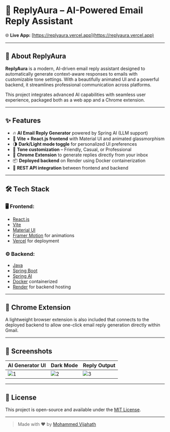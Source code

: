 # 🚀 ReplyAura – AI-Powered Email Reply Assistant

🌐 **Live App:** [https://replyaura.vercel.app](https://replyaura.vercel.app)  


---

## 🧠 About ReplyAura

**ReplyAura** is a modern, AI-driven email reply assistant designed to automatically generate context-aware responses to emails with customizable tone settings. With a beautifully animated UI and a powerful backend, it streamlines professional communication across platforms.

This project integrates advanced AI capabilities with seamless user experience, packaged both as a web app and a Chrome extension.

---

## ✨ Features

- 🔥 **AI Email Reply Generator** powered by Spring AI (LLM support)
- 🎨 **Vite + React.js frontend** with Material UI and animated glassmorphism
- 🌗 **Dark/Light mode toggle** for personalized UI preferences
- 💬 **Tone customization** – Friendly, Casual, or Professional
- 🔌 **Chrome Extension** to generate replies directly from your inbox
- 📦 **Deployed backend** on Render using Docker containerization
- 📲 **REST API integration** between frontend and backend

---

## 🛠️ Tech Stack

### 🖥️ Frontend:
- [React.js](https://react.dev/)
- [Vite](https://vitejs.dev/)
- [Material UI](https://mui.com/)
- [Framer Motion](https://www.framer.com/motion/) for animations
- [Vercel](https://vercel.com/) for deployment

### ⚙️ Backend:
- [Java](https://www.oracle.com/java/)
- [Spring Boot](https://spring.io/projects/spring-boot)
- [Spring AI](https://docs.spring.io/spring-ai)
- [Docker](https://www.docker.com/) containerized
- [Render](https://render.com/) for backend hosting

---

## 🧩 Chrome Extension

A lightweight browser extension is also included that connects to the deployed backend to allow one-click email reply generation directly within Gmail.

---

## 📸 Screenshots

| AI Generator UI | Dark Mode | Reply Output |
|-----------------|-----------|--------------|
| ![1](https://i.imgur.com/y5ObdVG.png) | ![2](https://i.imgur.com/t71kq0k.png) | ![3](https://i.imgur.com/cLPr3OX.png) |

---

## 📎 License

This project is open-source and available under the [MIT License](LICENSE).

---

> Made with ❤️ by [Mohammed Vijahath](https://github.com/vizahat36)
